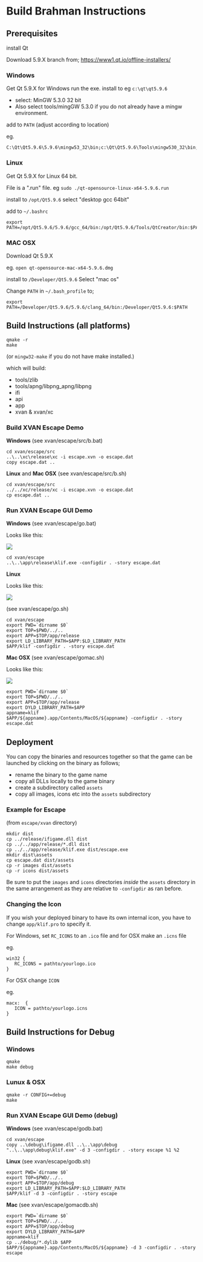 # Build Brahman Instructions

## Prerequisites

install Qt

Download 5.9.X branch from;
https://www1.qt.io/offline-installers/

### Windows

Get Qt 5.9.X for Windows
run the exe. install to eg `c:\qt\qt5.9.6`

* select: MinGW 5.3.0 32 bit
* Also select tools/mingGW 5.3.0 if you do not already have a mingw environment.

add to `PATH` (adjust according to location)

eg.
```
C:\Qt\Qt5.9.6\5.9.6\mingw53_32\bin;c:\Qt\Qt5.9.6\Tools\mingw530_32\bin;C:\Qt\Qt5.9.6\Tools\QtCreator\bin
```

### Linux

Get Qt 5.9.X for Linux 64 bit.

File is a ".run" file.
eg `sudo ./qt-opensource-linux-x64-5.9.6.run`

install to `/opt/Qt5.9.6`
select "desktop gcc 64bit"

add to `~/.bashrc`

```
export PATH=/opt/Qt5.9.6/5.9.6/gcc_64/bin:/opt/Qt5.9.6/Tools/QtCreator/bin:$PATH
```

### MAC OSX

Download Qt 5.9.X 

eg.
`open qt-opensource-mac-x64-5.9.6.dmg`

install to `/Developer/Qt5.9.6`
Select "mac os"

Change `PATH` in `~/.bash_profile` to;

```
export PATH=/Developer/Qt5.9.6/5.9.6/clang_64/bin:/Developer/Qt5.9.6:$PATH
```
 
## Build Instructions (all platforms)

```
qmake -r
make  
```

(or `mingw32-make` if you do not have make installed.)

which will build:
* tools/zlib
* tools/apng/libpng_apng/libpng
* ifi
* api
* app
* xvan & xvan/xc

### Build XVAN Escape Demo

**Windows**
(see xvan/escape/src/b.bat)
```
cd xvan/escape/src
..\..\xc\release\xc -i escape.xvn -o escape.dat
copy escape.dat ..
```

**Linux** and **Mac OSX**
(see xvan/escape/src/b.sh)
```
cd xvan/escape/src
../../xc/release/xc -i escape.xvn -o escape.dat
cp escape.dat ..
```

### Run XVAN Escape GUI Demo

**Windows**
(see xvan/escape/go.bat)

Looks like this:

![](doc/winxvan1.jpg)

```
cd xvan/escape
..\..\app\release\klif.exe -configdir . -story escape.dat
```

**Linux**

Looks like this:

![](doc/linuxxvan1.jpg)

(see xvan/escape/go.sh)
```
cd xvan/escape
export PWD=`dirname $0`
export TOP=$PWD/../..
export APP=$TOP/app/release
export LD_LIBRARY_PATH=$APP:$LD_LIBRARY_PATH
$APP/klif -configdir . -story escape.dat
```

**Mac OSX**
(see xvan/escape/gomac.sh)

Looks like this:

![](doc/macxvan1.jpg)

```
export PWD=`dirname $0`
export TOP=$PWD/../..
export APP=$TOP/app/release
export DYLD_LIBRARY_PATH=$APP
appname=klif
$APP/${appname}.app/Contents/MacOS/${appname} -configdir . -story escape.dat
```

## Deployment

You can copy the binaries and resources together so that the game can be launched by clicking on the binary as follows;

* rename the binary to the game name
* copy all DLLs locally to the game binary
* create a subdirectory called `assets`
* copy all images, icons etc into the `assets` subdirectory

### Example for Escape

(from `escape/xvan` directory)

```
mkdir dist
cp ../release/ifigame.dll dist
cp ../../app/release/*.dll dist
cp ../../app/release/klif.exe dist/escape.exe
mkdir dist\assets
cp escape.dat dist/assets
cp -r images dist/assets
cp -r icons dist/assets
```

Be sure to put the `images` and `icons` directories _inside_ the `assets` directory in the same arrangement as they are relative to `-configdir` as ran before.

### Changing the Icon

If you wish your deployed binary to have its own internal icon, you have to change `app/klif.pro` to specify it.

For Windows, set `RC_ICONS` to an `.ico` file and for OSX make an `.icns` file

eg.

```
win32 {
   RC_ICONS = pathto/yourlogo.ico
}
```

For OSX change `ICON`

eg.

```
macx:  {
   ICON = pathto/yourlogo.icns
}
```


## Build Instructions for Debug

### Windows

```
qmake
make debug
```

### Lunux & OSX
```
qmake -r CONFIG+=debug
make
```

### Run XVAN Escape GUI Demo (debug)

**Windows**
(see xvan/escape/godb.bat)

```
cd xvan/escape
copy ..\debug\ifigame.dll ..\..\app\debug
"..\..\app\debug\klif.exe" -d 3 -configdir . -story escape %1 %2
```

**Linux**
(see xvan/escape/godb.sh)
```
export PWD=`dirname $0`
export TOP=$PWD/../..
export APP=$TOP/app/debug
export LD_LIBRARY_PATH=$APP:$LD_LIBRARY_PATH
$APP/klif -d 3 -configdir . -story escape
```

**Mac**
(see xvan/escape/gomacdb.sh)

```
export PWD=`dirname $0`
export TOP=$PWD/../..
export APP=$TOP/app/debug
export DYLD_LIBRARY_PATH=$APP
appname=klif
cp ../debug/*.dylib $APP
$APP/${appname}.app/Contents/MacOS/${appname} -d 3 -configdir . -story escape
```




